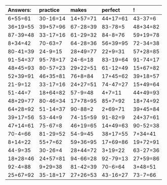 | Answers: | practice | makes | perfect | ! |
| :--- | :--- | :--- | :--- | :--- |
| 6+55=61 | 30-16=14 | 14+57=71 | 44+17=61 | 43-37=6 | 
| 36+19=55 | 39+57=96 | 67-28=39 | 83-78=5 | 48+34=82 | 
| 87-39=48 | 33-17=16 | 61-29=32 | 84-8=76 | 59+19=78 | 
| 8+34=42 | 70-63=7 | 64-28=36 | 56+39=95 | 72-34=38 | 
| 80-41=39 | 24-9=15 | 28+49=77 | 22+9=31 | 57+28=85 | 
| 91-54=37 | 95-78=17 | 24-6=18 | 83-19=64 | 91-74=17 | 
| 48+45=93 | 80-57=23 | 29+22=51 | 61-12=49 | 15+67=82 | 
| 52+39=91 | 46+35=81 | 76+8=84 | 17+45=62 | 39+18=57 | 
| 21-9=12 | 33-17=16 | 24+27=51 | 74-47=27 | 15+49=64 | 
| 51-44=7 | 18+64=82 | 57-9=48 | 4+7=11 | 44+49=93 | 
| 48+29=77 | 80-46=34 | 17+78=95 | 85+7=92 | 18+74=92 | 
| 64+28=92 | 51-14=37 | 90-88=2 | 2+69=71 | 39+45=84 | 
| 39+17=56 | 53-44=9 | 74-15=59 | 91-82=9 | 24+37=61 | 
| 47+14=61 | 75-67=8 | 46+19=65 | 14+49=63 | 90-52=38 | 
| 70-4=66 | 81-29=52 | 54-9=45 | 38+17=55 | 7+34=41 | 
| 8+14=22 | 55+7=62 | 59+36=95 | 17+69=86 | 19+72=91 | 
| 44-9=35 | 30-26=4 | 28+44=72 | 3+19=22 | 63-27=36 | 
| 18+28=46 | 24+57=81 | 94-66=28 | 92-79=13 | 27+59=86 | 
| 92-4=88 | 9+29=38 | 81-42=39 | 70-6=64 | 3+48=51 | 
| 25+67=92 | 35-18=17 | 27+26=53 | 43-16=27 | 73-7=66 | 
